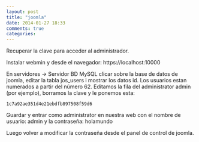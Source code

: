 ```yaml
---
layout: post
title: "joomla"
date: 2014-01-27 18:33
comments: true
categories: 
---
```

Recuperar la clave para acceder al administrador.

Instalar webmin y desde el navegador: https://localhost:10000 

En servidores -> Servidor BD MySQL clicar sobre la base de datos de joomla, editar la tabla jos_users i mostrar los datos id. Los usuarios estan numerados a partir del número 62. Editamos la fila del administrator admin (por ejemplo), borramos la clave y le ponemos esta: 

	1c7a92ae351d4e21ebdfb897508f59d6 

Guardar y entrar como administrator en nuestra web con el nombre de usuario: admin y la contraseña: holamundo 

Luego volver a modificar la contraseña desde el panel de control de joomla.

